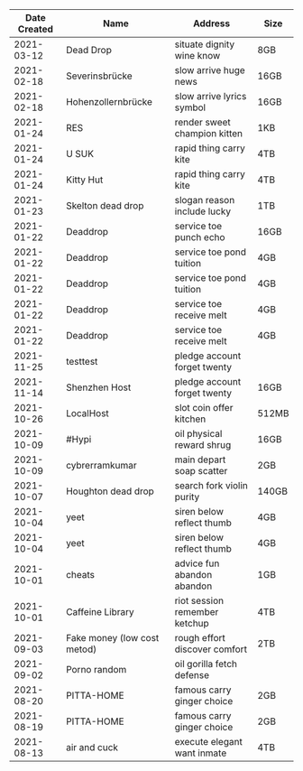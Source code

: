 | Date Created | Name | Address | Size |
| ------------ | ---- | ------- | ---- |
| 2021-03-12   | Dead Drop |  situate dignity wine know | 8GB | 
| 2021-02-18   | Severinsbrücke |  slow arrive huge news | 16GB | 
| 2021-02-18   | Hohenzollernbrücke | slow arrive lyrics symbol | 16GB |
| 2021-01-24   | RES |  render sweet champion kitten | 1KB | 
| 2021-01-24   | U SUK | rapid thing carry kite | 4TB | 
| 2021-01-24   | Kitty Hut | rapid thing carry kite | 4TB | 
| 2021-01-23   | Skelton dead drop | slogan reason include lucky | 1TB |
| 2021-01-22   | Deaddrop | service toe punch echo | 16GB |
| 2021-01-22   | Deaddrop | service toe pond tuition | 4GB |
| 2021-01-22   | Deaddrop | service toe pond tuition | 4GB |
| 2021-01-22   | Deaddrop | service toe receive melt | 4GB |
| 2021-01-22   | Deaddrop | service toe receive melt | 4GB |
| 2021-11-25   | testtest | pledge account forget twenty |  |
| 2021-11-14   | Shenzhen Host | pledge account forget twenty | 16GB |
| 2021-10-26   | LocalHost | slot coin offer kitchen | 512MB |
| 2021-10-09   | #Hypi | oil physical reward shrug | 16GB |
| 2021-10-09   | cybrerramkumar | main depart soap scatter | 2GB |
| 2021-10-07   | Houghton dead drop | search fork violin purity | 140GB |
| 2021-10-04   | yeet | siren below reflect thumb | 4GB |
| 2021-10-04   | yeet | siren below reflect thumb | 4GB |
| 2021-10-01   | cheats | advice fun abandon abandon | 1GB |
| 2021-10-01   | Caffeine Library | riot session remember ketchup | 4TB |
| 2021-09-03   | Fake money (low cost metod) | rough effort discover comfort | 2TB |
| 2021-09-02   | Porno random | oil gorilla fetch defense |  |
| 2021-08-20   | PITTA-HOME | famous carry ginger choice | 2GB |
| 2021-08-19   | PITTA-HOME | famous carry ginger choice | 2GB |
| 2021-08-13   | air and cuck | execute elegant want inmate | 4TB |






